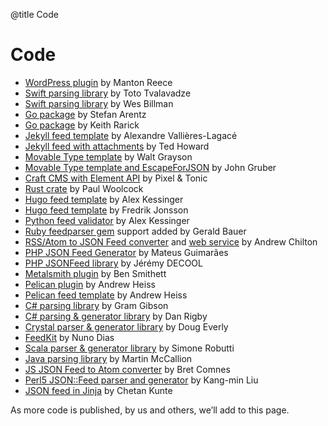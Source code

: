 @title Code
# Code

* [WordPress plugin](https://github.com/manton/jsonfeed-wp) by Manton Reece
* [Swift parsing library](https://github.com/totocaster/JSONFeed) by Toto Tvalavadze
* [Swift parsing library](https://github.com/wesbillman/JSONFeed) by Wes Billman
* [Go package](https://github.com/st3fan/jsonfeed) by Stefan Arentz
* [Go package](https://github.com/kr/jsonfeed) by Keith Rarick
* [Jekyll feed template](https://github.com/vallieres/jekyll-json-feed) by Alexandre Vallières-Lagacé
* [Jekyll feed with attachments](https://github.com/tedchoward/tidbits/blob/master/feed.json) by Ted Howard
* [Movable Type template](https://gist.github.com/walt/8da71fead3b8ba321f91efd954f0cb32) by Walt Grayson
* [Movable Type template and EscapeForJSON](https://daringfireball.net/projects/mt-escapeforjson/) by John Gruber
* [Craft CMS with Element API](https://github.com/craftcms/element-api/tree/v1#json-feed) by Pixel & Tonic
* [Rust crate](https://crates.io/crates/jsonfeed) by Paul Woolcock
* [Hugo feed template](https://gist.github.com/voidfiles/302e8d690a5ef4990e371ce70bca3240) by Alex Kessinger
* [Hugo feed template](https://github.com/frjo/hugo-theme-zen/blob/master/layouts/_default/list.json.json) by Fredrik Jonsson
* [Python feed validator](https://github.com/voidfiles/jsonfeedvalidator) by Alex Kessinger
* [Ruby feedparser gem](http://www.rubyflow.com/p/a57is4-added-new-json-feed-jsonfeed-format-to-the-universal-feedparser-gem) support added by Gerald Bauer
* [RSS/Atom to JSON Feed converter](https://github.com/appsattic/feed2json.org) and [web service](https://feed2json.org) by Andrew Chilton
* [PHP JSON Feed Generator](https://github.com/mateusjatenee/php-json-feed) by Mateus Guimarães
* [PHP JSONFeed library](https://github.com/jdecool/jsonfeed) by Jérémy DECOOL
* [Metalsmith plugin](https://github.com/bensmithett/metalsmith-json-feed) by Ben Smithett
* [Pelican plugin](https://github.com/andrewheiss/pelican_json_feed) by Andrew Heiss
* [Pelican feed template](https://github.com/andrewheiss/athpelican/blob/master/theme/templates/feed.json) by Andrew Heiss
* [C# parsing library](https://github.com/gramgibson/jsonfeed) by Gram Gibson
* [C# parsing & generator library](https://github.com/DanRigby/JsonFeed.NET) by Dan Rigby
* [Crystal parser & generator library](https://github.com/DougEverly/jsonfeed.cr) by Doug Everly
* [FeedKit](https://github.com/nmdias/FeedKit) by Nuno Dias
* [Scala parser & generator library](https://github.com/chobeat/scala-json-feed) by Simone Robutti
* [Java parsing library](https://github.com/devilgate/pertwee) by Martin McCallion
* [JS JSON Feed to Atom converter](https://github.com/bcomnes/jsonfeed-to-atom) by Bret Comnes
* [Perl5 JSON::Feed parser and generator](https://metacpan.org/pod/JSON::Feed) by Kang-min Liu
* [JSON feed in Jinja](https://gist.github.com/ckunte/162a0c890d3c98c37e704a9c5664356d) by Chetan Kunte

As more code is published, by us and others, we’ll add to this page.
